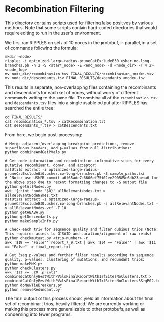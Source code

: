 # Recombination Filtering

This directory contains scripts used for filtering false positives by various methods. Note that some scripts contain hard-coded directories that would require editing to run in the user's environment.

We first ran RIPPLES on sets of 10 nodes in the protobuf, in parallel, in a set of commands following the formula: 


```
mkdir <node>  
ripples -i optimized-large-radius-pruneCatExcludeB30.usher.no-long-branches.pb -n 2 -S <start_node> -E <end_node> -d <node_dir> -T 4 2> <node_log>  
mv node_dir/recombination.tsv FINAL_RESULTS/recombination_<node>.tsv
mv node_dir/descendants.tsv FINAL_RESULTS/descendants_<node>.tsv
```

This results in separate, non-overlapping files containing the recombinants and descendants for each set of nodes, without worry of different commands writing to the same file. To combine all of the `recombination.tsv` and `descendants.tsv` files into a single usable output after RIPPLES has searched the entire tree:

```
cd FINAL_RESULTS/  
cat recombination_*.tsv > catRecombination.txt  
cat descendants_*.tsv > catDescendants.txt   
```

From here, we begin post-processing:

```
# Merge adjacent/overlapping breakpoint predictions, remove superfluous headers, add p-values from null distributions:  
python combineAndGetPVals.py 

# Get node information and recombination-informative sites for every putative recombinant, donor, and acceptor:  
matUtils extract -i optimized-large-radius-pruneCatExcludeB30.usher.no-long-branches.pb -S sample_paths.txt  
# ^Note: use UShER commit a6f65ade7a6606ef75902ee290585c6db23aeba6 for the above step due to recent formatting changes to -S output file
python getAllNodes.py  
awk '{print "node_"$0}' allRelevantNodes.txt > allRelevantNodeNames.txt  
matUtils extract -i optimized-large-radius-pruneCatExcludeB30.usher.no-long-branches.pb -s allRelevantNodes.txt -v allRelevantNodes.vcf -T 10  
python getABABA.py  
python getDescendants.py   
python makeSampleInfo.py  

# Check each trio for sequence quality and filter dubious trios (Note: This requires access to GISAID and curation/alignment of raw reads)   
python checkmutant.py <trio-number> -r  
awk '$19 == "False"' report_7_9.txt | awk '$14 == "False"' | awk '$11 == "False"' > final_report.txt  

# Get 3seq p-values and further filter results according to sequence quality, p-values, clustering of mutations, and redundant trios:  
python makeMNK.py  
python checkClusters.py  
awk '$21 <= .20 {print}' combinedCatOnlyBestWithPValsFinalReportWithInfSitesNoClusters.txt > combinedCatOnlyBestWithPValsFinalReportWithInfSitesNoClusters3SeqP02.txt  
python doNewTieBreakers.py  
python removeRedundant.py  
```

The final output of this process should yield all information about the final set of recombinant trios, heavily filtered. We are currently working on making this process more generalizable to other protobufs, as well as condensing into fewer programs.    


